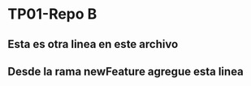 # TP01-Repo B

## Esta es otra linea en este archivo

## Desde la rama newFeature agregue esta linea